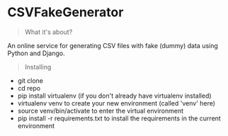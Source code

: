 # CSVFakeGenerator
> What it's about?

An online service for generating CSV files with fake (dummy) data using
Python and Django.

>Installing

- git clone <repo>
- cd repo
- pip install virtualenv (if you don't already have virtualenv installed)
- virtualenv venv to create your new environment (called 'venv' here)
- source venv/bin/activate to enter the virtual environment
- pip install -r requirements.txt to install the requirements in the current environment
